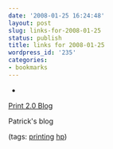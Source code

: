 ```yaml
---
date: '2008-01-25 16:24:48'
layout: post
slug: links-for-2008-01-25
status: publish
title: links for 2008-01-25
wordpress_id: '235'
categories:
- bookmarks
---
```



	
  *
		

[Print 2.0 Blog](http://h20325.www2.hp.com/blogs/scaglia)


		

Patrick's blog


		

(tags: [printing](http://del.icio.us/eob/printing) [hp](http://del.icio.us/eob/hp))


	




